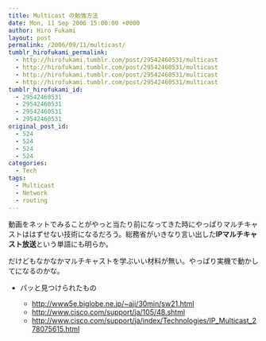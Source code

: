 ```yaml
---
title: Multicast の勉強方法
date: Mon, 11 Sep 2006 15:00:00 +0000
author: Hiro Fukami
layout: post
permalink: /2006/09/11/multicast/
tumblr_hirofukami_permalink:
  - http://hirofukami.tumblr.com/post/29542460531/multicast
  - http://hirofukami.tumblr.com/post/29542460531/multicast
  - http://hirofukami.tumblr.com/post/29542460531/multicast
  - http://hirofukami.tumblr.com/post/29542460531/multicast
tumblr_hirofukami_id:
  - 29542460531
  - 29542460531
  - 29542460531
  - 29542460531
original_post_id:
  - 524
  - 524
  - 524
  - 524
categories:
  - Tech
tags:
  - Multicast
  - Network
  - routing
---
```

<div class="section">
  <p>
    動画をネットでみることがやっと当たり前になってきた時にやっぱりマルチキャストははずせない技術になるだろう。総務省がいきなり言い出した<span style="font-weight:bold;">IPマルチキャスト放送</span>という単語にも明らか。
  </p>
  
  <p>
    だけどもなかなかマルチキャストを学ぶいい材料が無い。やっぱり実機で動かしてになるのかな。
  </p>
  
  <ul>
    <li>
      パッと見つけられたもの</p> <ul>
        <li>
          <a href="http://www5e.biglobe.ne.jp/~aji/30min/sw21.html" target="_blank"><a href="http://www5e.biglobe.ne.jp/~aji/30min/sw21.html" target="_blank">http://www5e.biglobe.ne.jp/~aji/30min/sw21.html</a></a>
        </li>
        <li>
          <a href="http://www.cisco.com/support/ja/105/48.shtml" target="_blank"><a href="http://www.cisco.com/support/ja/105/48.shtml" target="_blank">http://www.cisco.com/support/ja/105/48.shtml</a></a>
        </li>
        <li>
          <a href="http://www.cisco.com/support/ja/index/Technologies/IP_Multicast_278075615.html" target="_blank"><a href="http://www.cisco.com/support/ja/index/Technologies/IP_Multicast_278075615.html" target="_blank">http://www.cisco.com/support/ja/index/Technologies/IP_Multicast_278075615.html</a></a>
        </li>
      </ul>
    </li>
  </ul>
</div>